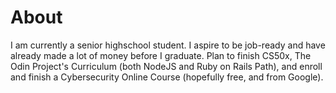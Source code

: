 # About
I am currently a senior highschool student. I aspire to be job-ready and have already made a lot of money before I graduate. Plan to finish CS50x, The Odin Project's Curriculum (both NodeJS and Ruby on Rails Path), and enroll and finish a Cybersecurity Online Course (hopefully free, and from Google).
